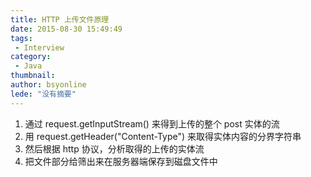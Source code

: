 ```yaml
---
title: HTTP 上传文件原理
date: 2015-08-30 15:49:49
tags:
 - Interview
category: 
 - Java
thumbnail: 
author: bsyonline
lede: "没有摘要"
---
```



1. 通过 request.getInputStream() 来得到上传的整个 post 实体的流
2. 用 request.getHeader("Content-Type") 来取得实体内容的分界字符串
3. 然后根据 http 协议，分析取得的上传的实体流
4. 把文件部分给筛出来在服务器端保存到磁盘文件中
